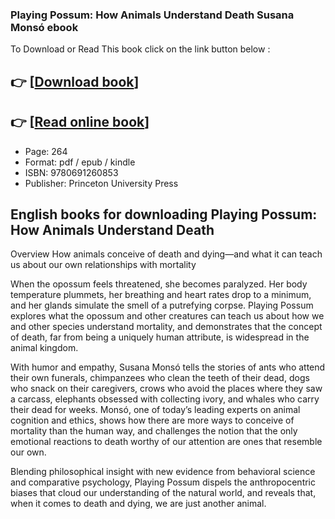 ### Playing Possum: How Animals Understand Death Susana Monsó ebook

To Download or Read This book click on the link button below :

## 👉  [**[Download book](http://get-pdfs.com/download.php?group=book&from=github.com&id=718961&lnk=1065 "Download book")**]

## 👉  [**[Read online book](http://get-pdfs.com/download.php?group=book&from=github.com&id=718961&lnk=1065 "Read online book")**]


* Page: 264
* Format: pdf / epub / kindle
* ISBN: 9780691260853
* Publisher: Princeton University Press



## English books for downloading Playing Possum: How Animals Understand Death


Overview
How animals conceive of death and dying—and what it can teach us about our own relationships with mortality
 
 When the opossum feels threatened, she becomes paralyzed. Her body temperature plummets, her breathing and heart rates drop to a minimum, and her glands simulate the smell of a putrefying corpse. Playing Possum explores what the opossum and other creatures can teach us about how we and other species understand mortality, and demonstrates that the concept of death, far from being a uniquely human attribute, is widespread in the animal kingdom.
 
 With humor and empathy, Susana Monsó tells the stories of ants who attend their own funerals, chimpanzees who clean the teeth of their dead, dogs who snack on their caregivers, crows who avoid the places where they saw a carcass, elephants obsessed with collecting ivory, and whales who carry their dead for weeks. Monsó, one of today’s leading experts on animal cognition and ethics, shows how there are more ways to conceive of mortality than the human way, and challenges the notion that the only emotional reactions to death worthy of our attention are ones that resemble our own.
 
 Blending philosophical insight with new evidence from behavioral science and comparative psychology, Playing Possum dispels the anthropocentric biases that cloud our understanding of the natural world, and reveals that, when it comes to death and dying, we are just another animal.



